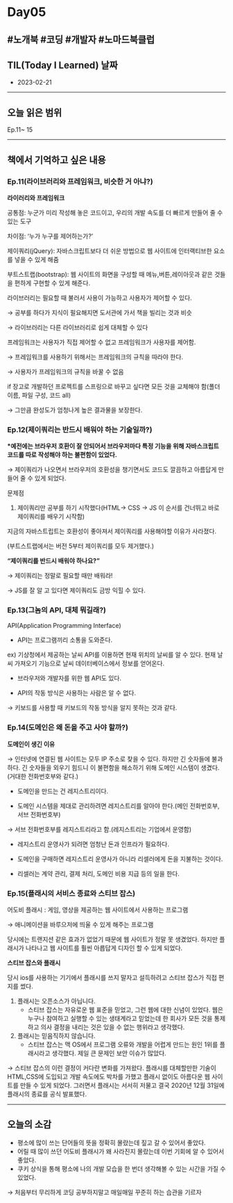 # Day05

## #노개북 #코딩 #개발자 #노마드북클럽

## TIL(Today I Learned) 날짜

- 2023-02-21

---

## 오늘 읽은 범위

Ep.11~ 15

---

## 책에서 기억하고 싶은 내용

### Ep.11(라이브러리와 프레임워크, 비슷한 거 아냐?)

**라이러리와 프레임워크**

공통점: 누군가 미리 작성해 놓은 코드이고, 우리의 개발 속도를 더 빠르게 만들어 줄 수 있는 도구

차이점: ‘누가 누구를 제어하는가?’

제이쿼리(jQuery): 자바스크립트보다 더 쉬운 방법으로 웹 사이트에 인터랙티브한 요소를 넣을 수 있게 해줌

부트스트랩(bootstrap): 웹 사이트의 화면을 구성할 때 메뉴,버튼,레이아웃과 같은 것들을 편하게 구현할 수 있게 해준다.

라이브러리는 필요할 때 불러서 사용이 가능하고 사용자가 제어할 수 있다.

→ 공부를 하다가 지식이 필요해지면 도서관에 가서 책을 빌리는 것과 비슷

→ 라이브러리는 다른 라이브러리로 쉽게 대체할 수 있다

프레임워크는 사용자가 직접 제어할 수 없고 프레임워크가 사용자를 제어함.

→ 프레임워크를 사용하기 위해서는 프레임워크의 규칙을 따라야 한다.

→ 사용자가 프레임워크의 규칙을 바꿀 수 없음

if 장고로 개발하던 프로젝트를 스프링으로 바꾸고 싶다면 모든 것을 교체해야 함(폴더 이름, 파일 구성, 코드 all)

→ 그만큼 완성도가 엄청나게 높은 결과물을 보장한다.

### Ep.12(제이쿼리는 반드시 배워야 하는 기술일까?)

**\*예전에는 브라우저 호환이 잘 안되어서 브라우저마다 특정 기능을 위해 자바스크립트 코드를 따로 작성해야 하는 불편함이 있었다.**

→ 제이쿼리가 나오면서 브라우저의 호환성을 챙기면서도 코드도 깔끔하고 아름답게 만들어 줄 수 있게 되었다.

문제점

1. 제이쿼리만 공부를 하기 시작했다(HTML→ CSS → JS 이 순서를 건너뛰고 바로 제이쿼리를 배우기 시작함)

지금의 자바스트립트는 호환성이 좋아져서 제이쿼리를 사용해야할 이유가 사라졌다.

(부트스트랩에서는 버전 5부터 제이쿼리를 모두 제거했다.)

**“제이쿼리를 반드시 배워야 하나요?”**

→ 제이쿼리는 정말로 필요할 때만 배워라!

→ JS를 잘 알 고 있다면 제이쿼리도 금방 익힐 수 있다.

### Ep.13(그놈의 API, 대체 뭐길래?)

API(Application Programming Interface)

- API는 프로그램끼리 소통을 도와준다.

ex) 기상청에서 제공하는 날씨 API를 이용하면 현재 위치의 날씨를 알 수 있다. 현재 날씨 가져오기 기능으로 날씨 데이터베이스에서 정보를 얻어온다.

- 브라우저와 개발자를 위한 웹 API도 있다.

- API의 작동 방식은 사용하는 사람은 알 수 없다.

→ 키보드를 사용할 때 키보드의 작동 방식을 알지 못하는 것과 같다.

### Ep.14(도메인은 왜 돈을 주고 사야 할까?)

**도메인이 생긴 이유**

→ 인터넷에 연결된 웹 사이트는 모두 IP 주소로 찾을 수 있다. 하지만 긴 숫자들에 불과하다. 긴 숫자들을 외우기 힘드니 이 불편함을 해소하기 위해 도메인 시스템이 생겼다.(거대한 전화번호부와 같다.)

- 도메인을 만드는 건 레지스트리이다.

- 도메인 시스템을 제대로 관리하려면 레지스트리를 알아야 한다.(메인 전화번호부, 서브 전화번호부)

→ 서브 전화번호부를 레지스트리라고 함.(레지스트리는 기업에서 운영함)

- 레지스트리 운영사가 되려면 엄청난 돈과 인프라가 필요하다.

- 도메인을 구매하면 레지스트리 운영사가 아니라 리셀러에게 돈을 지불하는 것이다.

- 리셀러는 계약 관리, 결제 처리, 도메인 비용 지급 등의 일을 한다.

### Ep.15(플래시의 서비스 종료와 스티브 잡스)

어도비 플래시 : 게임, 영상을 제공하는 웹 사이트에서 사용하는 프로그램

→ 애니메이션을 바루으저에 띄울 수 있게 해주는 프로그램

당시에는 트랜지션 같은 효과가 없었기 때문에 웹 사이트가 정말 못 생겼었다. 하지만 플래시가 나타나고 웹 사이트를 훨씬 아릅답게 디자인 할 수 있게 되었다.

**스티브 잡스와 플래시**

당시 ios를 사용하는 기기에서 플래시를 쓰지 말자고 설득하려고 스티브 잡스가 직접 편지를 썼다.

1. 플래시는 오픈소스가 아닙니다.
   - 스티브 잡스는 자유로운 웹 표준을 믿었고, 그런 웹에 대한 신념이 있었다. 웹은 누구나 참여하고 실행할 수 있는 생태계라고 믿었는데 한 회사가 모든 것을 통제하고 의사 결정을 내리는 것은 있을 수 없는 행위라고 생각했다.
2. 플래시는 믿음직하지 않습니다.
   - 스티브 잡스는 맥 OS에서 프로그램 오류와 개발을 어렵게 만드는 원인 1위를 플래시라고 생각했다. 제일 큰 문제인 보안 이슈가 많았다.

→ 스티브 잡스의 이런 결정이 커다란 변화를 가져왔다. 플래시를 대체할만한 기술이 HTML,CSS에 도입되고 개발 속도에도 박차를 가했고 플래시 없이도 아름다운 웹 사이트를 만들 수 있게 되었다. 그러면서 플래시는 서서히 저물고 결국 2020년 12월 31일에 플래시의 종료를 공식 발표했다.

---

## 오늘의 소감

- 평소에 많이 쓰는 단어들의 뜻을 정확히 몰랐는데 짚고 갈 수 있어서 좋았다.
- 어릴 때 많이 쓰던 어도비 플래시가 왜 사라진지 몰랐는데 이번 기회에 알 수 있어서 좋았다.
- 쿠키 상식을 통해 평소에 나의 개발 모습을 한 번더 생각해볼 수 있는 시간을 가질 수 있었다.

→ 처음부터 무리하게 코딩 공부하지말고 매일매일 꾸준히 하는 습관을 기르자
